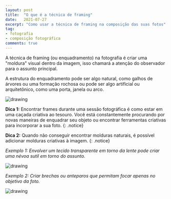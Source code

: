 ```yaml
---
layout: post
title:  "O que é a técnica de framing"
date:   2021-07-27
excerpt: "Como usar a técnica de framing na composição das suas fotos"
tag:
- fotografia
- composição fotográfica
comments: true
---
```

A técnica de framing (ou enquadramento) na fotografia é criar uma "moldura" visual dentro da imagem, isso chamará a atenção do observador para o assunto principal.

A estrutura do enquadramento pode ser algo natural, como galhos de árvores ou uma formação rochosa ou pode ser algo artificial ou arquitetônico, como uma porta, janela ou arco.

<img src="https://i.imgur.com/f2Q2URo.png" alt="drawing" style="length:500px;"/>

**Dica 1:** Encontrar frames durante uma sessão fotográfica é como estar em uma caçada criativa ao tesouro. Você está constantemente procurando por novas maneiras de enquadrar seu objeto ou encontrar ferramentas criativas para incorporar a sua foto.
{: .notice}

**Dica 2:** Quando não conseguir encontrar molduras naturais, é possível adicionar molduras criativas à imagem.
{: .notice}

*Exemplo 1: Envolver um tecido transparente em torno da lente pode criar uma névoa sutil em torno do assunto.*

<img src="https://i.imgur.com/L6P4rOb.png" alt="drawing" style="length:500px;"/>

*Exemplo 2: Criar brechas ou anteparos que permitam focar apenas no objetivo da foto.*

<img src="https://i.imgur.com/E3E0byB.png" alt="drawing" style="length:500px;"/>
